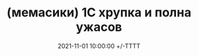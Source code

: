 ---
title: (мемасики) 1С хрупка и полна ужасов
date: 2021-11-01 10:00:00 +/-TTTT
media_subpath: /assets/posts/memes/
categories: [Мемасики]
tags: [1С, Мемасики, Желтый Чайник 1С]
image:
  path: 2021-11-01-igra-kalmara-ones.jpg
links:
  top: false
  bottom: true
  values:
  - name: Telegram
    url: https://t.me/JuniorOneS/209
---